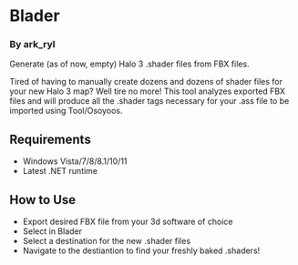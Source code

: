 # Blader
### By ark_ryl
Generate (as of now, empty) Halo 3 .shader files from FBX files.

Tired of having to manually create dozens and dozens of shader files for your new Halo 3 map? 
Well tire no more! This tool analyzes exported FBX files and will produce all the .shader tags 
necessary for your .ass file to be imported using Tool/Osoyoos.

## Requirements
+ Windows Vista/7/8/8.1/10/11
+ Latest .NET runtime

## How to Use
+ Export desired FBX file from your 3d software of choice
+ Select in Blader
+ Select a destination for the new .shader files
+ Navigate to the destiantion to find your freshly baked .shaders!

